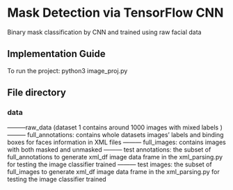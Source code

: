 # Mask Detection via TensorFlow CNN
Binary mask classification by CNN and trained using raw facial data

## Implementation Guide
To run the project:
python3 image_proj.py

## File directory

### data
 ———raw_data (dataset 1 contains around 1000 images with mixed labels )
                    ——— full_annotations: contains whole datasets images’ labels and binding boxes for faces information in XML files
                    ——— full_images: contains images with both masked and unmasked
                    ——— test annotations: the subset of full_annotations to generate xml_df image data frame in the xml_parsing.py for testing the image classifier trained
                    ——— test images: the subset of full_images to generate xml_df image data frame in the xml_parsing.py for testing the image classifier trained
          
